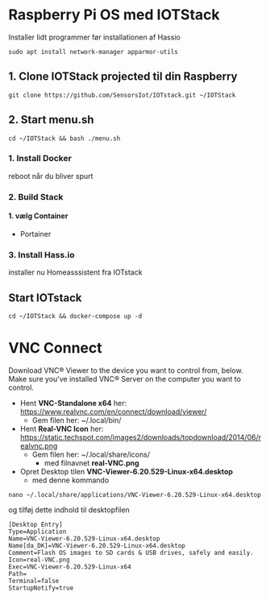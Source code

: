 # Raspberry Pi OS med IOTStack 

Installer lidt programmer før installationen af Hassio
```
sudo apt install network-manager apparmor-utils
```

## 1. Clone IOTStack projected til din Raspberry
```
git clone https://github.com/SensorsIot/IOTstack.git ~/IOTStack
```
## 2. Start menu.sh
```
cd ~/IOTStack && bash ./menu.sh
```
### 1. Install Docker
reboot når du bliver spurt

### 2. Build Stack

#### 1. vælg Container
* Portainer
### 3. Install Hass.io
installer nu Homeasssistent fra IOTstack

## Start IOTstack
``` 
cd ~/IOTStack && docker-compose up -d
``` 


# VNC Connect
Download VNC® Viewer to the device you want to control from, below. Make sure you've installed VNC® Server on the computer you want to control.  

* Hent **VNC-Standalone x64** her: https://www.realvnc.com/en/connect/download/viewer/   
  * Gem filen her: ~/.local/bin/
* Hent **Real-VNC Icon** her: https://static.techspot.com/images2/downloads/topdownload/2014/06/realvnc.png  
  * Gem filen her: ~/.local/share/icons/
    * med filnavnet **real-VNC.png**
* Opret Desktop tilen **VNC-Viewer-6.20.529-Linux-x64.desktop**
  * med denne kommando 
``` 
nano ~/.local/share/applications/VNC-Viewer-6.20.529-Linux-x64.desktop
``` 
og tilføj dette indhold til desktopfilen

``` 
[Desktop Entry]
Type=Application
Name=VNC-Viewer-6.20.529-Linux-x64.desktop
Name[da_DK]=VNC-Viewer-6.20.529-Linux-x64.desktop
Comment=Flash OS images to SD cards & USB drives, safely and easily.
Icon=real-VNC.png
Exec=VNC-Viewer-6.20.529-Linux-x64
Path=
Terminal=false
StartupNotify=true
``` 
